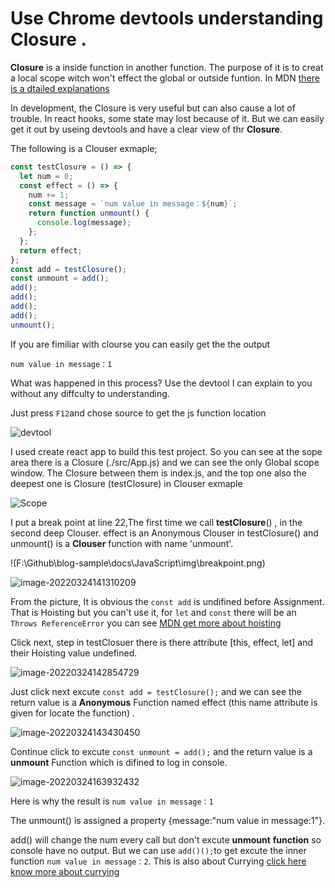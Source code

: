 # Use Chrome devtools understanding **Closure** .



**Closure** is a inside function in another function. The purpose of it is to creat a local scope witch won't effect the global or outside funtion.  In MDN [there is a dtailed explanations](https://developer.mozilla.org/en-US/docs/Web/JavaScript/Closures)

In development, the Closure is very useful but can also cause a lot of trouble. In react hooks, some state may lost because of it. But we can easily get it out by useing devtools and have a clear view of thr **Closure**.

The following is a Clouser exmaple;

```js
const testClosure = () => {
  let num = 0;
  const effect = () => {
    num += 1;
    const message = `num value in message：${num}`;
    return function unmount() {
      console.log(message);
    };
  };
  return effect;
};
const add = testClosure();
const unmount = add();
add();
add();
add();
add();
unmount();
```

If you are fimiliar with clourse you can easily get the the output 

```
num value in message：1
```

What was happened in this process? Use the devtool I can explain to you without any diffculty to understanding.

Just press `F12`and chose source to get the js function location 

![devtool](F:\Github\blog-sample\docs\JavaScript\img\image-20220324134517641.png)

I used create react app to build this test project. So you can see at the sope area there is a Closure (./src/App.js) and we can see the only Global scope window. The Closure between them is index.js, and the top one also the deepest one is Closure (testClosure) in Clouser exmaple

![Scope](F:\Github\blog-sample\docs\JavaScript\img\scople.png)

I put a break point at line 22,The first time we call **testClosure**() , in the second deep Clouser. effect is an Anonymous Clouser in testClosure() and unmount() is a **Clouser** function with name 'unmount'.

!(F:\Github\blog-sample\docs\JavaScript\img\breakpoint.png)

![image-20220324141310209](F:\Github\blog-sample\docs\JavaScript\img\breakpoint.png)

From the picture, It is obvious the `const add` is undifined before Assignment. That is  Hoisting but you can't use it, for `let` and `const` there will be an  `Throws ReferenceError` you can see [MDN get more about hoisting](https://developer.mozilla.org/en-US/docs/Glossary/Hoisting)

Click next, step in testClosuer there is there attribute [this, effect, let] and their Hoisting value undefined.

![image-20220324142854729](F:\Github\blog-sample\docs\JavaScript\img\testClosure.png)  	 

Just click next excute `const add = testClosure();` and we can see the return value is a **Anonymous** Function named effect (this name attribute is given for locate the function) .

![image-20220324143430450](F:\Github\blog-sample\docs\JavaScript\img\returnValue.png)

Continue click to excute `const unmount = add();` and the return value is a **unmount** Function which is difined to log in console.

![image-20220324163932432](F:\Github\blog-sample\docs\JavaScript\img\unmount.png)

Here is why the result is `num value in message：1` 

The unmount() is assigned a property {message:"num value in message:1"}.

add() will change the num every call but don't excute **unmount** **function** so console have no output. But we can use `add()();`to get excute the inner function `num value in message：2`. This is also about Currying [click here know more about currying](https://javascript.info/currying-partials)


